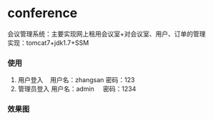 # conference
会议管理系统：主要实现网上租用会议室+对会议室、用户、订单的管理<br/>
实现：tomcat7+jdk1.7+SSM<br/>
### 使用
1. 用户登入 &nbsp;&nbsp;   用户名：zhangsan 密码：123
2. 管理员登入 用户名：admin    &nbsp;&nbsp;&nbsp;&nbsp;密码：1234
### 效果图


